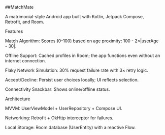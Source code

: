 ##MatchMate

A matrimonial-style Android app built with Kotlin, Jetpack Compose, Retrofit, and Room.

Features

Match Algorithm: Scores (0–100) based on age proximity: 100 - 2×|userAge - 30|.

Offline Support: Cached profiles in Room; the app functions even without an internet connection.

Flaky Network Simulation: 30% request failure rate with 3× retry logic.

Accept/Decline: Persist user choices locally; UI reflects selection.

Connectivity Snackbar: Shows online/offline status.

Architecture

MVVM: UserViewModel + UserRepository + Compose UI.

Networking: Retrofit + OkHttp interceptor for failures.

Local Storage: Room database (UserEntity) with a reactive Flow.
